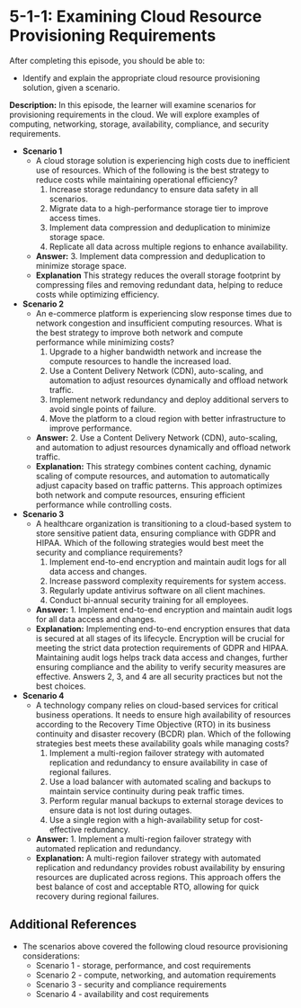 # 5-1-1: Examining Cloud Resource Provisioning Requirements

After completing this episode, you should be able to:

+ Identify and explain the appropriate cloud resource provisioning solution, given a scenario.

**Description:** In this episode, the learner will examine scenarios for provisioning requirements in the cloud. We will explore examples of computing, networking, storage, availability, compliance, and security requirements.


+ **Scenario 1**
  + A cloud storage solution is experiencing high costs due to inefficient use of resources. Which of the following is the best strategy to reduce costs while maintaining operational efficiency?
    1. Increase storage redundancy to ensure data safety in all scenarios.
    2. Migrate data to a high-performance storage tier to improve access times.
    3. Implement data compression and deduplication to minimize storage space.
    4. Replicate all data across multiple regions to enhance availability.
  + **Answer:** 3. Implement data compression and deduplication to minimize storage space.
  + **Explanation** This strategy reduces the overall storage footprint by compressing files and removing redundant data, helping to reduce costs while optimizing efficiency.
+ **Scenario 2**
  + An e-commerce platform is experiencing slow response times due to network congestion and insufficient computing resources. What is the best strategy to improve both network and compute performance while minimizing costs?
    1. Upgrade to a higher bandwidth network and increase the compute resources to handle the increased load.
    2. Use a Content Delivery Network \(CDN\), auto-scaling, and automation to adjust resources dynamically and offload network traffic.
    3. Implement network redundancy and deploy additional servers to avoid single points of failure.
    4. Move the platform to a cloud region with better infrastructure to improve performance.
  + **Answer:** 2. Use a Content Delivery Network \(CDN\), auto-scaling, and automation to adjust resources dynamically and offload network traffic.
  + **Explanation:** This strategy combines content caching, dynamic scaling of compute resources, and automation to automatically adjust capacity based on traffic patterns. This approach optimizes both network and compute resources, ensuring efficient performance while controlling costs.
+ **Scenario 3**
  + A healthcare organization is transitioning to a cloud-based system to store sensitive patient data, ensuring compliance with GDPR and HIPAA. Which of the following strategies would best meet the security and compliance requirements?
     1. Implement end-to-end encryption and maintain audit logs for all data access and changes.
     2. Increase password complexity requirements for system access.
     3. Regularly update antivirus software on all client machines.
     4. Conduct bi-annual security training for all employees.
  + **Answer:** 1. Implement end-to-end encryption and maintain audit logs for all data access and changes.
  + **Explanation:** Implementing end-to-end encryption ensures that data is secured at all stages of its lifecycle. Encryption will be crucial for meeting the strict data protection requirements of GDPR and HIPAA. Maintaining audit logs helps track data access and changes, further ensuring compliance and the ability to verify security measures are effective. Answers 2, 3, and 4 are all security practices but not the best choices.
+ **Scenario 4**
  + A technology company relies on cloud-based services for critical business operations. It needs to ensure high availability of resources according to the Recovery Time Objective \(RTO\) in its business continuity and disaster recovery \(BCDR\) plan. Which of the following strategies best meets these availability goals while managing costs?
    1. Implement a multi-region failover strategy with automated replication and redundancy to ensure availability in case of regional failures.
    2. Use a load balancer with automated scaling and backups to maintain service continuity during peak traffic times.
    3. Perform regular manual backups to external storage devices to ensure data is not lost during outages.
    4. Use a single region with a high-availability setup for cost-effective redundancy.
  + **Answer:** 1. Implement a multi-region failover strategy with automated replication and redundancy.
  + **Explanation:** A multi-region failover strategy with automated replication and redundancy provides robust availability by ensuring resources are duplicated across regions. This approach offers the best balance of cost and acceptable RTO, allowing for quick recovery during regional failures.

  
  
  
## Additional References

+ The scenarios above covered the following cloud resource provisioning considerations:
  + Scenario 1 - storage, performance, and cost requirements
  + Scenario 2 - compute, networking, and automation requirements
  + Scenario 3 - security and compliance requirements
  + Scenario 4 - availability and cost requirements

 
  

